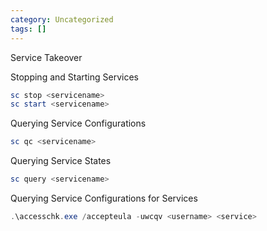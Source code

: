```yaml
---
category: Uncategorized
tags: []
---
```

Service Takeover

Stopping and Starting Services

~~~PowerShell
sc stop <servicename>
sc start <servicename>
~~~

Querying Service Configurations

~~~PowerShell
sc qc <servicename>
~~~

Querying Service States

~~~PowerShell
sc query <servicename>
~~~

Querying Service Configurations for Services

~~~PowerShell
.\accesschk.exe /accepteula -uwcqv <username> <service>
~~~

